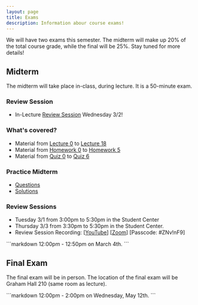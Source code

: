 ```yaml
---
layout: page
title: Exams
description: Information abour course exams!
---
```


We will have two exams this semester. The midterm will make up 20% of the total course grade, while the final will be 25%. Stay tuned for more details!

<div class="code-example" markdown="1">

## Midterm

The midterm will take place in-class, during lecture. It is a 50-minute exam.

### Review Session
- In-Lecture [Review Session](/lectures/#midterm-review) Wednesday 3/2!

### What's covered?
- Material from [Lecture 0](/lectures/#why-are-we-here) to [Lecture 18](/lectures/#strongly-connected-components)
- Material from [Homework 0](/homework/#hw0) to [Homework 5](/homework/#hw5)
- Material from [Quiz 0](/announcements/#quiz-0) to [Quiz 6](/announcements/#quiz-6)

### Practice Midterm
- [Questions](/assets/midterm/practice_midterm.pdf)
- [Solutions](/assets/midterm/practice_midterm_solutions.pdf)

### Review Sessions

- Tuesday 3/1 from 3:00pm to 5:30pm in the Student Center
- Thursday 3/3 from 3:30pm to 5:30pm in the Student Center.
- Review Session Recording: [[YouTube](https://youtu.be/zOWaVtb2ax0)] [[Zoom](https://ncat.zoom.us/rec/share/sOy4_GO1nd56VpmLIwzoQ_s34fBMp_zTXPymAW8M24LJOObIOsSSQ7eQCx80Zg_h.r4693KORbplWPYJy?startTime=1646340124000)] [Passcode: #ZNv!nF9]


</div>
```markdown
12:00pm - 12:50pm on March 4th.
```


<div class="code-example" markdown="1">

## Final Exam

The final exam will be in person. The location of the final exam will be Graham Hall 210 (same room as lecture).

</div>
```markdown
12:00pm - 2:00pm on Wednesday, May 12th.
```